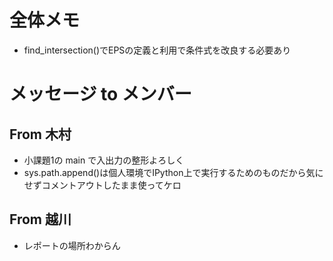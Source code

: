 # 全体メモ
- find_intersection()でEPSの定義と利用で条件式を改良する必要あり


# メッセージ to メンバー

## From 木村
- 小課題1の main で入出力の整形よろしく
- sys.path.append()は個人環境でIPython上で実行するためのものだから気にせずコメントアウトしたまま使ってケロ

## From 越川
- レポートの場所わからん
